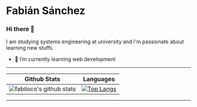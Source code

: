 
# Fabián Sánchez
### Hi there 👋
I am studying systems engineering at university and i'm passionate about learning new stuffs.
- 🌱 I’m currently learning web development

------------
| Github Stats | Languages |
|---|---
| ![fabiloco's github stats](https://github-readme-stats.vercel.app/api?username=fabiloco) | [![Top Langs](https://github-readme-stats.vercel.app/api/top-langs/?username=fabiloco&layout=compact)](https://github.com/fabiloco/github-readme-stats) |
------------

<!--
## 📫 How to reach me:
- [![Twitter URL](https://img.shields.io/twitter/follow/FabianSzr)](https://twitter.com/FabianSzr)

**fabiloco/fabiloco** is a ✨ _special_ ✨ repository because its `README.md` (this file) appears on your GitHub profile.

Here are some ideas to get you started:

- 🔭 I’m currently working on ...

- 👯 I’m looking to collaborate on ...
- 🤔 I’m looking for help with ...
- 💬 Ask me about ...
- 📫 How to reach me: ...
- 😄 Pronouns: ...
- ⚡ Fun fact: ...
-->
